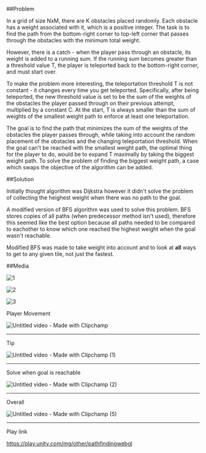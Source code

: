 ##Problem

In a grid of size NxM, there are K obstacles placed randomly. Each obstacle has a weight associated with it, 
which is a positive integer. The task is to find the path from the bottom-right corner to top-left corner 
that passes through the obstacles with the minimum total weight.

However, there is a catch - when the player pass through an obstacle, its weight is added to a running sum. 
If the running sum becomes greater than a threshold value T, the player is teleported back to the bottom-right corner, 
and must start over.

To make the problem more interesting, the teleportation threshold T is not constant - it changes every time you get teleported. 
Specifically, after being teleported, the new threshold value is set to be the sum of the weights of the obstacles the player passed 
through on their previous attempt, multiplied by a constant C. At the start, T is always smaller than the sum of weights of the smallest 
weight path to enforce at least one teleportation.

The goal is to find the path that minimizes the sum of the weights of the obstacles the player passes through, while taking into account 
the random placement of the obstacles and the changing teleportation threshold.
When the goal can't be reached with the smallest weight path, the optimal thing for the player to do, would be to expand T maximally by 
taking the biggest weight path. To solve the problem of finding the biggest weight path, a case which swaps the objective of the algorithm can be added.

##Solution

Initially thought algorithm was Dijkstra however it didn't solve the problem of collecting the heighest weight when there was no path to the goal. 

A modified version of BFS algorithm was used to solve this problem.
BFS stores copies of all paths (when predecessor method isn't used), therefore this seemed like the best option because all paths needed to be compared to eachother to know which one reached the highest weight when the goal wasn't reachable.

Modified BFS was made to take weight into account and to look at **all** ways to get to any given tile, not just the fastest.

##Media

![1](https://user-images.githubusercontent.com/112477158/222987670-f2f446e4-f676-4f1e-9c5e-f81336392738.png)

![2](https://user-images.githubusercontent.com/112477158/222987683-fe8d9ad8-0dc2-4cea-9e55-8177c868cfdf.png)

![3](https://user-images.githubusercontent.com/112477158/222987684-71511891-7c8c-48f8-bfe2-d7bc1e623659.png)

Player Movement

![Untitled video - Made with Clipchamp](https://user-images.githubusercontent.com/112477158/222987699-637ead9c-8488-4a53-a4e8-f4c86b08af7e.gif)
____________________________________________________________________________________________________________________________________________________
Tip

![Untitled video - Made with Clipchamp (1)](https://user-images.githubusercontent.com/112477158/222987706-71b4fd25-1df3-4207-b03b-855a62ccd0ed.gif)
____________________________________________________________________________________________________________________________________________________
Solve when goal is reachable

![Untitled video - Made with Clipchamp (2)](https://user-images.githubusercontent.com/112477158/222987717-928e40ba-f5fd-4a36-b971-4b9fde4df034.gif)
____________________________________________________________________________________________________________________________________________________
Overall

![Untitled video - Made with Clipchamp (5)](https://user-images.githubusercontent.com/112477158/222987983-6f18a493-4094-49b2-8b3e-5bdb171f3c6f.gif)
____________________________________________________________________________________________________________________________________________________
Play link


https://play.unity.com/mg/other/pathfindingwebgl
